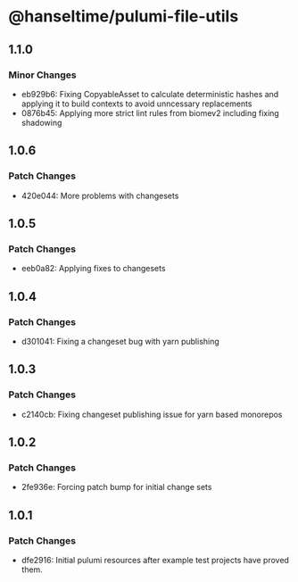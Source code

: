 # @hanseltime/pulumi-file-utils

## 1.1.0

### Minor Changes

- eb929b6: Fixing CopyableAsset to calculate deterministic hashes and applying it to build contexts to avoid unncessary replacements
- 0876b45: Applying more strict lint rules from biomev2 including fixing shadowing

## 1.0.6

### Patch Changes

- 420e044: More problems with changesets

## 1.0.5

### Patch Changes

- eeb0a82: Applying fixes to changesets

## 1.0.4

### Patch Changes

- d301041: Fixing a changeset bug with yarn publishing

## 1.0.3

### Patch Changes

- c2140cb: Fixing changeset publishing issue for yarn based monorepos

## 1.0.2

### Patch Changes

- 2fe936e: Forcing patch bump for initial change sets

## 1.0.1

### Patch Changes

- dfe2916: Initial pulumi resources after example test projects have proved them.
